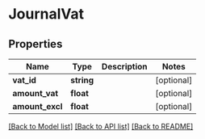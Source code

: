 # JournalVat

## Properties

 Name            | Type       | Description | Notes      
-----------------|------------|-------------|------------
 **vat_id**      | **string** |             | [optional] 
 **amount_vat**  | **float**  |             | [optional] 
 **amount_excl** | **float**  |             | [optional] 

[[Back to Model list]](../../README.md#documentation-for-models) [[Back to API list]](../../README.md#documentation-for-api-endpoints) [[Back to README]](../../README.md)


